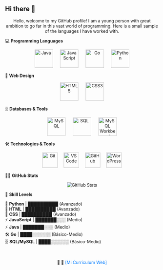 ## Hi there 👋  

<p align="center">
  Hello, welcome to my GitHub profile! I am a young person with great ambition to go far in this vast world of programming. Here is a small sample of the languages I have worked with.
</p>

💻 **Programming Languages**  
<p align="center">
  <img src="https://cdn.jsdelivr.net/gh/devicons/devicon@latest/icons/java/java-original-wordmark.svg" width="60px" alt="Java">
  &nbsp;&nbsp;&nbsp;&nbsp;
  <img src="https://cdn.jsdelivr.net/gh/devicons/devicon@latest/icons/javascript/javascript-original.svg" width="60px" alt="JavaScript">
  &nbsp;&nbsp;&nbsp;&nbsp;
  <img src="https://cdn.jsdelivr.net/gh/devicons/devicon@latest/icons/go/go-original-wordmark.svg" width="60px" alt="Go">
  &nbsp;&nbsp;&nbsp;&nbsp;
  <img src="https://cdn.jsdelivr.net/gh/devicons/devicon@latest/icons/python/python-original.svg" width="60px" alt="Python">
</p>

🎨 **Web Design**  
<p align="center">
  <img src="https://cdn.jsdelivr.net/gh/devicons/devicon@latest/icons/html5/html5-original-wordmark.svg" width="60px" alt="HTML5">
  &nbsp;&nbsp;&nbsp;&nbsp;
  <img src="https://cdn.jsdelivr.net/gh/devicons/devicon@latest/icons/css3/css3-original-wordmark.svg" width="60px" alt="CSS3">
</p>

🗄️ **Databases & Tools**  
<p align="center">
  <img src="https://cdn.jsdelivr.net/gh/devicons/devicon@latest/icons/mysql/mysql-original-wordmark.svg" width="60px" alt="MySQL">
  &nbsp;&nbsp;&nbsp;&nbsp;
  <img src="https://cdn.jsdelivr.net/gh/devicons/devicon@latest/icons/sqlite/sqlite-original-wordmark.svg" width="60px" alt="SQL">
  &nbsp;&nbsp;&nbsp;&nbsp;
  <img src="https://it.komar.edu.iq/wp-content/uploads/sites/9/2018/04/mysql_workbench_service_provider_india.jpg" width="60px" alt="MySQL Workbench">
</p>

🛠️ **Technologies & Tools**  
<p align="center">
  <img src="https://cdn.jsdelivr.net/gh/devicons/devicon/icons/git/git-original.svg" width="50px" alt="Git"/>
  &nbsp;&nbsp;&nbsp;
  <img src="https://cdn.jsdelivr.net/gh/devicons/devicon/icons/vscode/vscode-original.svg" width="50px" alt="VS Code"/>
  &nbsp;&nbsp;&nbsp;
  <img src="https://cdn.jsdelivr.net/gh/devicons/devicon/icons/github/github-original.svg" width="50px" alt="GitHub"/>
  &nbsp;&nbsp;&nbsp;
  <img src="https://cdn.jsdelivr.net/gh/devicons/devicon/icons/wordpress/wordpress-original.svg" width="50px" alt="WordPress"/>
</p>

👨‍💻 **GitHub Stats**  
<p align="center">
  <img src="https://github-readme-stats.vercel.app/api?username=jorge277283828292&show_icons=true&theme=radical" alt="GitHub Stats"/>
</p>

🚀 **Skill Levels**  

💯 **Python**        | ██████████  (Avanzado)  
💯 **HTML**          | ██████████  (Avanzado)  
💯 **CSS**           | ██████████  (Avanzado)  
⚡ **JavaScript**    | ███████░░░  (Medio)  
⚡ **Java**          | ███████░░░  (Medio)  
🛠️ **Go**            | ████░░░░░░  (Básico-Medio)  
🗄️ **SQL/MySQL**     | ████░░░░░░  (Básico-Medio)  

<br>
<p align="center">
  🚀 📜 
  <a href="https://jorge277283828292.github.io/CV-WEB/" style="color: rgb(0, 123, 255); text-decoration: none;" onmouseover="this.style.color='rgb(255, 99, 71)'" onmouseout="this.style.color='rgb(0, 123, 255)'">[Mi Currículum Web]</a>
</p>
